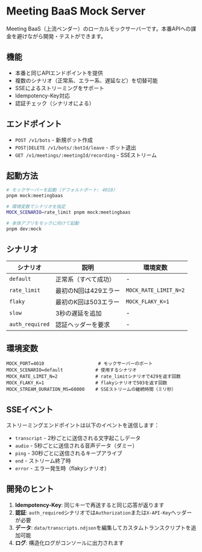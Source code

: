 # Meeting BaaS Mock Server

Meeting BaaS（上流ベンダー）のローカルモックサーバーです。本番APIへの課金を避けながら開発・テストができます。

## 機能

- 本番と同じAPIエンドポイントを提供
- 複数のシナリオ（正常系、エラー系、遅延など）を切替可能
- SSEによるストリーミングをサポート
- Idempotency-Key対応
- 認証チェック（シナリオによる）

## エンドポイント

- `POST /v1/bots` - 新規ボット作成
- `POST|DELETE /v1/bots/:botId/leave` - ボット退出
- `GET /v1/meetings/:meetingId/recording` - SSEストリーム

## 起動方法

```bash
# モックサーバーを起動（デフォルトポート: 4010）
pnpm mock:meetingbaas

# 環境変数でシナリオを指定
MOCK_SCENARIO=rate_limit pnpm mock:meetingbaas

# 本体アプリをモックに向けて起動
pnpm dev:mock
```

## シナリオ

| シナリオ | 説明 | 環境変数 |
|---------|------|----------|
| `default` | 正常系（すべて成功） | - |
| `rate_limit` | 最初のN回は429エラー | `MOCK_RATE_LIMIT_N=2` |
| `flaky` | 最初のK回は503エラー | `MOCK_FLAKY_K=1` |
| `slow` | 3秒の遅延を追加 | - |
| `auth_required` | 認証ヘッダーを要求 | - |

## 環境変数

```env
MOCK_PORT=4010                    # モックサーバーのポート
MOCK_SCENARIO=default            # 使用するシナリオ
MOCK_RATE_LIMIT_N=2              # rate_limitシナリオで429を返す回数
MOCK_FLAKY_K=1                   # flakyシナリオで503を返す回数
MOCK_STREAM_DURATION_MS=60000    # SSEストリームの継続時間（ミリ秒）
```

## SSEイベント

ストリーミングエンドポイントは以下のイベントを送信します：

- `transcript` - 2秒ごとに送信される文字起こしデータ
- `audio` - 5秒ごとに送信される音声データ（ダミー）
- `ping` - 30秒ごとに送信されるキープアライブ
- `end` - ストリーム終了時
- `error` - エラー発生時（flakyシナリオ）

## 開発のヒント

1. **Idempotency-Key**: 同じキーで再送すると同じ応答が返ります
2. **認証**: `auth_required`シナリオでは`Authorization`または`X-API-Key`ヘッダーが必要
3. **データ**: `data/transcripts.ndjson`を編集してカスタムトランスクリプトを追加可能
4. **ログ**: 構造化ログがコンソールに出力されます